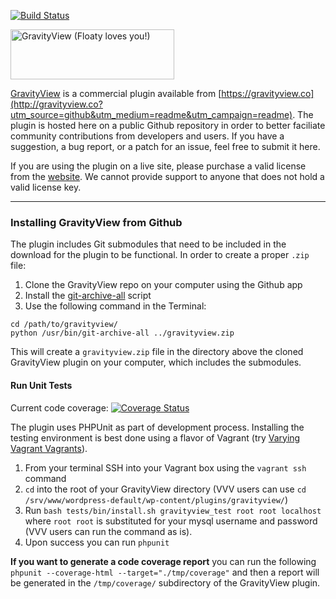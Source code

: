 [![Build Status](https://travis-ci.org/katzwebservices/GravityView.svg?branch=develop)](https://travis-ci.org/katzwebservices/GravityView)

<img src="https://gravityview.co/wp-content/themes/gravityview/images/GravityView-262x80@2x.png" width="262" height="80" alt="GravityView (Floaty loves you!)" />

[GravityView](https://gravityview.co/?utm_source=github&utm_medium=readme&utm_campaign=readme) is a commercial plugin available from [https://gravityview.co](http://gravityview.co?utm_source=github&utm_medium=readme&utm_campaign=readme). The plugin is hosted here on a public Github repository in order to better faciliate community contributions from developers and users. If you have a suggestion, a bug report, or a patch for an issue, feel free to submit it here.

If you are using the plugin on a live site, please purchase a valid license from the [website](https://gravityview.co/?utm_source=github&utm_medium=readme&utm_campaign=readme). We cannot provide support to anyone that does not hold a valid license key.

----------

### Installing GravityView from Github

The plugin includes Git submodules that need to be included in the download for the plugin to be functional. In order to create a proper `.zip` file:

1. Clone the GravityView repo on your computer using the Github app
2. Install the [git-archive-all](https://github.com/Kentzo/git-archive-all) script
3. Use the following command in the Terminal:

```
cd /path/to/gravityview/
python /usr/bin/git-archive-all ../gravityview.zip
```

This will create a `gravityview.zip` file in the directory above the cloned GravityView plugin on your computer, which includes the submodules.


#### Run Unit Tests

Current code coverage: [![Coverage Status](https://coveralls.io/repos/katzwebservices/GravityView/badge.svg?branch=develop&service=github)](https://coveralls.io/github/katzwebservices/GravityView?branch=develop)

The plugin uses PHPUnit as part of development process. Installing the testing environment is best done using a flavor of Vagrant (try [Varying Vagrant Vagrants](https://github.com/Varying-Vagrant-Vagrants/VVV)).

1. From your terminal SSH into your Vagrant box using the `vagrant ssh` command
2. `cd` into the root of your GravityView directory (VVV users can use `cd /srv/www/wordpress-default/wp-content/plugins/gravityview/`)
3. Run `bash tests/bin/install.sh gravityview_test root root localhost` where `root root` is substituted for your mysql username and password (VVV users can run the command as is).
4. Upon success you can run `phpunit`

__If you want to generate a code coverage report__ you can run the following `phpunit --coverage-html --target="./tmp/coverage"` and then a report will be generated in the `/tmp/coverage/` subdirectory of the GravityView plugin.